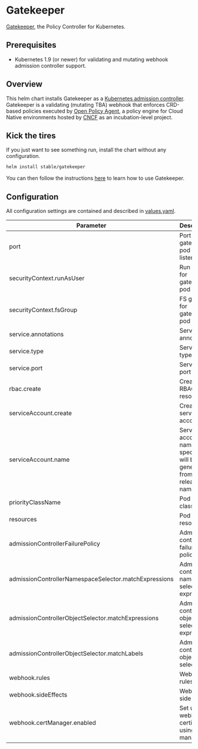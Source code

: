 # Gatekeeper

[Gatekeeper](https://github.com/open-policy-agent/gatekeeper/), the Policy Controller for
Kubernetes.

## Prerequisites

- Kubernetes 1.9 (or newer) for validating and mutating webhook admission
  controller support.

## Overview

This helm chart installs Gatekeeper as a [Kubernetes admission
controller](https://kubernetes.io/docs/reference/access-authn-authz/admission-controllers/).
Gatekeeper is a validating (mutating TBA) webhook that enforces CRD-based policies executed by [Open
Policy Agent](https://github.com/open-policy-agent/opa), a policy engine for Cloud Native
environments hosted by [CNCF](https://www.cncf.io) as an incubation-level project.

## Kick the tires

If you just want to see something run, install the chart without any
configuration.

```bash
helm install stable/gatekeeper
```

You can then follow the instructions
[here](https://github.com/open-policy-agent/gatekeeper/#how-to-use-gatekeeper) to learn how to use
Gatekeeper.

## Configuration

All configuration settings are contained and described in
[values.yaml](values.yaml).

| Parameter                                             | Description                                                                  | Default     |
| ----------------------------------------------------- | ---------------------------------------------------------------------------- | ----------- |
| port                                                  | Port for gateekeper pod to listen on                                         | 8443        |
| securityContext.runAsUser                             | Run as user for gatekeeper pod                                               |             |
| securityContext.fsGroup                               | FS group for gatekeeper pod                                                  |             |
| service.annotations                                   | Service annotations                                                          |             |
| service.type                                          | Service type                                                                 | "ClusterIP" |
| service.port                                          | Service port                                                                 | 443         |
| rbac.create                                           | Create RBAC resources                                                        | true        |
| serviceAccount.create                                 | Create service account                                                       | true        |
| serviceAccount.name                                   | Service account name (if not specified, will be generated from release name) |             |
| priorityClassName                                     | Pod priority class name                                                      |             |
| resources                                             | Pod resources                                                                |             |
| admissionControllerFailurePolicy                      | Admission controller failure policy                                          | "Ignore"    |
| admissionControllerNamespaceSelector.matchExpressions | Admission controller namespace selector expressions                          | []          |
| admissionControllerObjectSelector.matchExpressions    | Admission controller object selector expressions                             | []          |
| admissionControllerObjectSelector.matchLabels         | Admission controller object label selector                                   | []          |
| webhook.rules                                         | Webhook rules                                                                |             |
| webhook.sideEffects                                   | Webhook side effects                                                         | "None"      |
| webhook.certManager.enabled                           | Set up the webhook certificates using cert-manager                           | false       |
